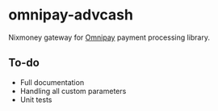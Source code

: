# omnipay-advcash
Nixmoney gateway for [Omnipay](https://github.com/thephpleague/omnipay) payment processing library.

## To-do
- Full documentation
- Handling all custom parameters
- Unit tests